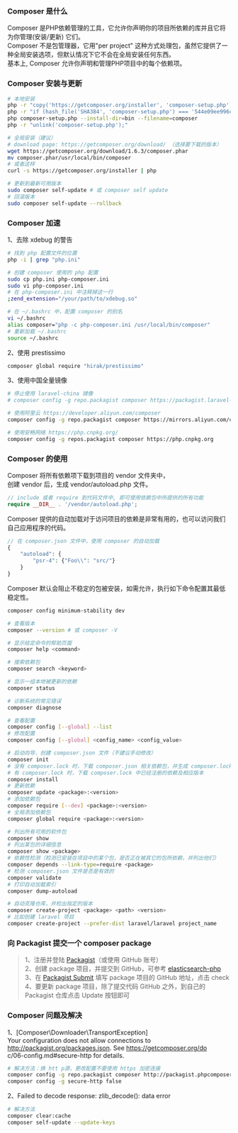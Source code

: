 
### Composer 是什么
Composer 是PHP依赖管理的工具，它允许你声明你的项目所依赖的库并且它将为你管理(安装/更新) 它们。  
Composer 不是包管理器，它用"per project" 这种方式处理包，虽然它提供了一种全局安装选项，但默认情况下它不会在全局安装任何东西。  
基本上, Composer 允许你声明和管理PHP项目中的每个依赖项。  

### Composer 安装与更新
```bash
# 本地安装
php -r "copy('https://getcomposer.org/installer', 'composer-setup.php');"
php -r "if (hash_file('SHA384', 'composer-setup.php') === '544e09ee996cdf60ece3804abc52599c22b1f40f4323403c44d44fdfdd586475ca9813a858088ffbc1f233e9b180f061') { echo 'Installer verified'; } else { echo 'Installer corrupt'; unlink('composer-setup.php'); } echo PHP_EOL;"
php composer-setup.php --install-dir=bin --filename=composer
php -r "unlink('composer-setup.php');"

# 全局安装（建议）
# download page: https://getcomposer.org/download/ （选择要下载的版本）
wget https://getcomposer.org/download/1.6.3/composer.phar
mv composer.phar/usr/local/bin/composer
# 或者这样
curl -s https://getcomposer.org/installer | php

# 更新到最新可用版本
sudo composer self-update # 或 composer self update
# 回滚版本
sudo composer self-update --rollback
```

### Composer 加速
1、去除 xdebug 的警告
```bash
# 找到 php 配置文件的位置
php -i | grep "php.ini"

# 创建 composer 使用的 php 配置
sudo cp php.ini php-composer.ini
sudo vi php-composer.ini
# 在 php-composer.ini 中注释掉这一行
;zend_extension="/your/path/to/xdebug.so"

# 在 ~/.bashrc 中，配置 composer 的别名
vi ~/.bashrc
alias composer="php -c php-composer.ini /usr/local/bin/composer"
# 重新加载 ~/.bashrc
source ~/.bashrc
```

2、使用 prestissimo
```bash
composer global require "hirak/prestissimo"
```

3、使用中国全量镜像
```bash
# 停止使用 laravel-china 镜像
# composer config -g repo.packagist composer https://packagist.laravel-china.org

# 使用阿里云 https://developer.aliyun.com/composer
composer config -g repo.packagist composer https://mirrors.aliyun.com/composer/

# 使用安畅网络 https://php.cnpkg.org/
composer config -g repos.packagist composer https://php.cnpkg.org
```

### Composer 的使用
Composer 将所有依赖项下载到项目的 vendor 文件夹中，  
创建 vendor 后，生成 vendor/autoload.php 文件。  
```php
// include 或者 require 到代码文件中, 即可使用依赖包中所提供的所有功能
require __DIR__ . '/vendor/autoload.php';
```

Composer 提供的自动加载对于访问项目的依赖是非常有用的，也可以访问我们自己应用程序的代码。
```php
// 在 composer.json 文件中，使用 composer 的自动加载
{
    "autoload": {
        "psr-4": {"Foo\\": "src/"}
    }
}
```

Composer 默认会阻止不稳定的包被安装，如需允许，执行如下命令配置其最低稳定性。
```bash
composer config minimum-stability dev
```

```bash
# 查看版本
composer --version # 或 composer -V

# 显示给定命令的帮助页面
composer help <command>

# 搜索依赖包
composer search <keyword>

# 显示一组本地被更新的依赖
composer status

# 诊断系统的常见错误
composer diagnose

# 查看配置
composer config [--global] --list
# 修改配置
composer config [--global] <config_name> <config_value>

# 启动向导，创建 composer.json 文件（不建议手动修改）
composer init
# 没有 composer.lock 时，下载 composer.json 相关依赖包，并生成 composer.lock；
# 有 composer.lock 时，下载 composer.lock 中已经注册的依赖及相应版本
composer install
# 更新依赖
composer update <package>:<version>
# 添加依赖包
composer require [--dev] <package>:<version>
# 全局添加依赖包
composer global require <package>:<version>

# 列出所有可用的软件包
composer show
# 列出某包的详细信息
composer show <package>
# 依赖性检测（检测已安装在项目中的某个包，是否正在被其它的包所依赖，并列出他们）
composer depends --link-type=require <package>
# 检测 composer.json 文件是否是有效的
composer validate
# 打印自动加载索引
composer dump-autoload

# 自动克隆仓库，并检出指定的版本 
composer create-project <package> <path> <version>
# 比如创建 laravel 项目
composer create-project --prefer-dist laravel/laravel project_name
```

### 向 Packagist 提交一个 composer package
> 1、注册并登陆 [Packagist](https://packagist.org/)（或使用 GitHub 账号）  
> 2、创建 package 项目，并提交到 GitHub，可参考 [elasticsearch-php](https://github.com/chenyuanqi/elasticsearch)  
> 3、在 [Packagist Submit](https://packagist.org/packages/submit) 填写 package 项目的 GitHub 地址，点击 check  
> 4、要更新 package 项目，除了提交代码 GitHub 之外，到自己的 Packagist 仓库点击 Update 按钮即可  

### Composer 问题及解决
1、[Composer\Downloader\TransportException]  
Your configuration does not allow connections to http://packagist.org/packages.json. See https://getcomposer.org/do  
c/06-config.md#secure-http for details.  

```bash
# 解决方法：换 htt p源，更改配置不要使用 https 加密连接
composer config -g repo.packagist composer http://packagist.phpcomposer.com
composer config -g secure-http false
```

2、Failed to decode response: zlib_decode(): data error
```bash
# 解决方法
composer clear:cache 
composer self-update --update-keys
```
